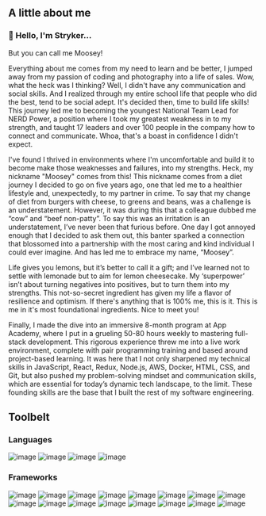 ## A little about me

### 👋 Hello, I'm Stryker...

But you can call me Moosey!

Everything about me comes from my need to learn and be better, I jumped away from my passion of coding and photography into a life of sales. Wow, what the heck was I thinking? Well, I didn't have any communication and social skills. And I realized through my entire school life that people who did the best, tend to be social adept. It's decided then, time to build life skills! This journey led me to becoming the youngest National Team Lead for NERD Power, a position where I took my greatest weakness in to my strength, and taught 17 leaders and over 100 people in the company how to connect and communicate. Whoa, that's a boast in confidence I didn't expect. 

I've found I thrived in environments where I'm uncomfortable and build it to become make those weaknesses and failures, into my strengths. Heck, my nickname "Moosey" comes from this! This nickname comes from a diet journey I decided to go on five years ago, one that led me to a healthier lifestyle and, unexpectedly, to my partner in crime. To say that my change of diet from burgers with cheese, to greens and beans, was a challenge is an understatement. However, it was during this that a colleague dubbed me “cow” and “beef non-patty”. To say this was an irritation is an understatement, I’ve never been that furious before. One day I got annoyed enough that I decided to ask them out, this banter sparked a connection that blossomed into a partnership with the most caring and kind individual I could ever imagine. And has led me to embrace my name, “Moosey”.

Life gives you lemons, but it’s better to call it a gift; and I’ve learned not to settle with lemonade but to aim for lemon cheesecake. My ‘superpower’ isn’t about turning negatives into positives, but to turn them into my strengths. This not-so-secret ingredient has given my life a flavor of resilience and optimism. If there's anything that is 100% me, this is it. This is me in it's most foundational ingredients. Nice to meet you!

Finally, I made the dive into an immersive 8-month program at App Academy, where I put in a grueling 50-80 hours weekly to mastering full-stack development. This rigorous experience threw me into a live work environment, complete with pair programming training and based around project-based learning. It was here that I not only sharpened my technical skills in JavaScript, React, Redux, Node.js, AWS, Docker, HTML, CSS, and Git, but also pushed my problem-solving mindset and communication skills, which are essential for today’s dynamic tech landscape, to the limit. These founding skills are the base that I built the rest of my software engineering.  


## Toolbelt

### Languages
![image](https://img.shields.io/badge/html5-%23E34F26.svg?style=for-the-badge&logo=html5&logoColor=white)
![image](https://img.shields.io/badge/css3-%231572B6.svg?style=for-the-badge&logo=css3&logoColor=white)
![image](https://img.shields.io/badge/javascript-%23323330.svg?style=for-the-badge&logo=javascript&logoColor=%23F7DF1E)
![image](https://img.shields.io/badge/python-3670A0?style=for-the-badge&logo=python&logoColor=ffdd54)

### Frameworks
![image](https://img.shields.io/badge/node.js-6DA55F?style=for-the-badge&logo=node.js&logoColor=white)
![image](https://img.shields.io/badge/express.js-%23404d59.svg?style=for-the-badge&logo=express&logoColor=%2361DAFB)
![image](https://img.shields.io/badge/Sequelize-52B0E7?style=for-the-badge&logo=Sequelize&logoColor=white)
![image](https://img.shields.io/badge/flask-%23000.svg?style=for-the-badge&logo=flask&logoColor=white)
![image](https://img.shields.io/badge/SQLAlchemy-red?style=for-the-badge&logo=SQLAlchemy&logoColor=white)
![image](https://img.shields.io/badge/react-%2320232a.svg?style=for-the-badge&logo=react&logoColor=%2361DAFB)
![image](https://img.shields.io/badge/redux-%23593d88.svg?style=for-the-badge&logo=redux&logoColor=white)
![image](https://img.shields.io/badge/sqlite-%2307405e.svg?style=for-the-badge&logo=sqlite&logoColor=white)
![image](https://img.shields.io/badge/postgres-%23316192.svg?style=for-the-badge&logo=postgresql&logoColor=white)
![image](https://img.shields.io/badge/Alembic-%23F79A32.svg?style=for-the-badge&logo=alembic&logoColor=white)
![image](https://img.shields.io/badge/Postman-FF6C37?style=for-the-badge&logo=postman&logoColor=white)
![image](https://img.shields.io/badge/Google_Maps-4285F4?style=for-the-badge&logo=google-maps&logoColor=white)
![image](https://img.shields.io/badge/Amazon_S3-569A31?style=for-the-badge&logo=amazon-s3&logoColor=white)
![image](https://img.shields.io/badge/git-%23F05033.svg?style=for-the-badge&logo=git&logoColor=white)
![image](https://img.shields.io/badge/docker-%230db7ed.svg?style=for-the-badge&logo=docker&logoColor=white)
![image](https://img.shields.io/badge/VSCode-%23007ACC.svg?style=for-the-badge&logo=visual-studio-code&logoColor=white)
